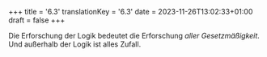 +++
title = '6.3'
translationKey = '6.3'
date = 2023-11-26T13:02:33+01:00
draft = false
+++

Die Erforschung der Logik bedeutet die Erforschung <em class="germph">aller Gesetzmäßigkeit</em>. Und außerhalb der Logik ist alles Zufall.
